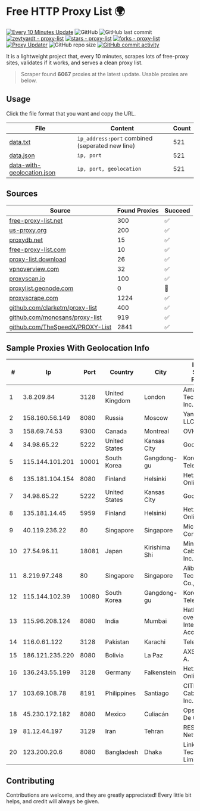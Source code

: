 
# Free HTTP Proxy List 🌍

[![Every 10 Minutes Update](https://github.com/mertguvencli/http-proxy-list/actions/workflows/main.yml/badge.svg?branch=main)](https://github.com/mertguvencli/http-proxy-list/actions/workflows/main.yml)
![GitHub](https://img.shields.io/github/license/mertguvencli/http-proxy-list)
![GitHub last commit](https://img.shields.io/github/last-commit/mertguvencli/http-proxy-list)
[![zevtyardt - proxy-list](https://img.shields.io/static/v1?label=zevtyardt&message=proxy-list&color=blue&logo=github)](https://github.com/zevtyardt/proxy-list "Go to GitHub repo")
[![stars - proxy-list](https://img.shields.io/github/stars/zevtyardt/proxy-list?style=social)](https://github.com/zevtyardt/proxy-list)
[![forks - proxy-list](https://img.shields.io/github/forks/zevtyardt/proxy-list?style=social)](https://github.com/zevtyardt/proxy-list)
[![Proxy Updater](https://github.com/zevtyardt/proxy-list/workflows/Proxy%20Updater/badge.svg)](https://github.com/zevtyardt/proxy-list/actions?query=workflow:"Proxy+Updater")
![GitHub repo size](https://img.shields.io/github/repo-size/zevtyardt/proxy-list)
[![GitHub commit activity](https://img.shields.io/github/commit-activity/m/zevtyardt/proxy-list?logo=commits)](https://github.com/zevtyardt/proxy-list/commits/main)

It is a lightweight project that, every 10 minutes, scrapes lots of free-proxy sites, validates if it works, and serves a clean proxy list.

> Scraper found **6067** proxies at the latest update. Usable proxies are below.

## Usage

Click the file format that you want and copy the URL.

|File|Content|Count|
|----|-------|-----|
|[data.txt](https://raw.githubusercontent.com/mertguvencli/http-proxy-list/main/proxy-list/data.txt)|`ip_address:port` combined (seperated new line)|521|
|[data.json](https://raw.githubusercontent.com/mertguvencli/http-proxy-list/main/proxy-list/data.json)|`ip, port`|521|
|[data-with-geolocation.json](https://raw.githubusercontent.com/mertguvencli/http-proxy-list/main/proxy-list/data-with-geolocation.json)|`ip, port, geolocation`|521|

## Sources

|Source|Found Proxies|Succeed|
|------|-------------|-------|
|[free-proxy-list.net](https://free-proxy-list.net)|300|✅|
|[us-proxy.org](https://www.us-proxy.org)|200|✅|
|[proxydb.net](http://proxydb.net)|15|✅|
|[free-proxy-list.com](https://free-proxy-list.com/?page=&port=&type%5B%5D=http&type%5B%5D=https&up_time=0&search=Search)|10|✅|
|[proxy-list.download](https://www.proxy-list.download/HTTP)|26|✅|
|[vpnoverview.com](https://vpnoverview.com/privacy/anonymous-browsing/free-proxy-servers)|32|✅|
|[proxyscan.io](https://www.proxyscan.io)|100|✅|
|[proxylist.geonode.com](https://proxylist.geonode.com/api/proxy-list?limit=300&page=1&sort_by=lastChecked&sort_type=desc&protocols=http,https)|0|🚫|
|[proxyscrape.com](https://api.proxyscrape.com/v2/?request=displayproxies&protocol=http&timeout=10000&country=all&ssl=all&anonymity=all)|1224|✅|
|[github.com/clarketm/proxy-list](https://raw.githubusercontent.com/clarketm/proxy-list/master/proxy-list-raw.txt)|400|✅|
|[github.com/monosans/proxy-list](https://raw.githubusercontent.com/monosans/proxy-list/main/proxies/http.txt)|919|✅|
|[github.com/TheSpeedX/PROXY-List](https://raw.githubusercontent.com/TheSpeedX/PROXY-List/master/http.txt)|2841|✅|


## Sample Proxies With Geolocation Info

|#|Ip|Port|Country|City|Internet Service Provider|
|-|--|----|-------|----|-------------------------|
|1|3.8.209.84|3128|United Kingdom|London|Amazon Technologies Inc.|
|2|158.160.56.149|8080|Russia|Moscow|Yandex.Cloud LLC|
|3|158.69.74.53|9300|Canada|Montreal|OVH SAS|
|4|34.98.65.22|5222|United States|Kansas City|Google LLC|
|5|115.144.101.201|10001|South Korea|Gangdong-gu|Korea Telecom|
|6|135.181.104.154|8080|Finland|Helsinki|Hetzner Online GmbH|
|7|34.98.65.22|5222|United States|Kansas City|Google LLC|
|8|135.181.14.45|5959|Finland|Helsinki|Hetzner Online GmbH|
|9|40.119.236.22|80|Singapore|Singapore|Microsoft Corporation|
|10|27.54.96.11|18081|Japan|Kirishima Shi|Minamikyusyu CableTV Net Inc.|
|11|8.219.97.248|80|Singapore|Singapore|Alibaba (US) Technology Co., Ltd.|
|12|115.144.102.39|10080|South Korea|Gangdong-gu|Korea Telecom|
|13|115.96.208.124|8080|India|Mumbai|Hathway IP over Cable Internet Access|
|14|116.0.61.122|3128|Pakistan|Karachi|Telecard|
|15|186.121.235.220|8080|Bolivia|La Paz|AXS Bolivia S. A.|
|16|136.243.55.199|3128|Germany|Falkenstein|Hetzner Online GmbH|
|17|103.69.108.78|8191|Philippines|Santiago|CITI Cableworld Inc.|
|18|45.230.172.182|8080|Mexico|Culiacán|Opsicome SA De CV|
|19|81.12.44.197|3129|Iran|Tehran|RESPINA Networks|
|20|123.200.20.6|8080|Bangladesh|Dhaka|Link3 Technologies Limited|



## Contributing

Contributions are welcome, and they are greatly appreciated! Every
little bit helps, and credit will always be given.

